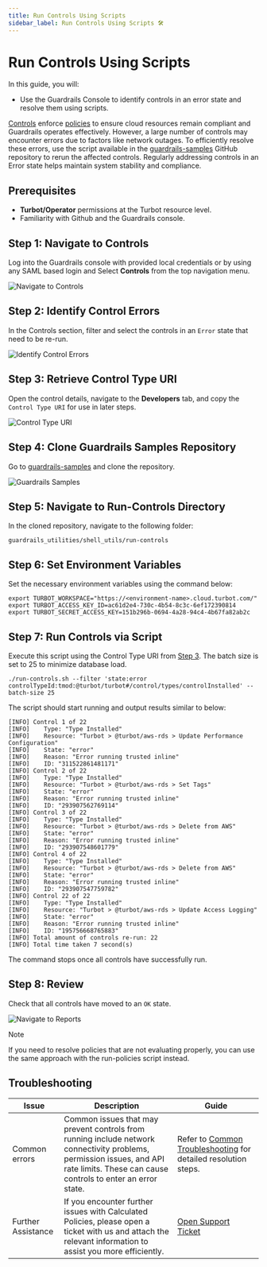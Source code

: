 ```yaml
---
title: Run Controls Using Scripts
sidebar_label: Run Controls Using Scripts 🛠
---
```


# Run Controls Using Scripts

In this guide, you will:
- Use the Guardrails Console to identify controls in an error state and resolve them using scripts.

[Controls](/guardrails/docs/reference/glossary#control) enforce [policies](/guardrails/docs/reference/glossary#policy) to ensure cloud resources remain compliant and Guardrails operates effectively. However, a large number of controls may encounter errors due to factors like network outages. To efficiently resolve these errors, use the script available in the [guardrails-samples](https://github.com/turbot/guardrails-samples/tree/main/guardrails_utilities/shell_utils/run-controls) GitHub repository to rerun the affected controls. Regularly addressing controls in an Error state helps maintain system stability and compliance.

## Prerequisites

- **Turbot/Operator** permissions at the Turbot resource level.
- Familiarity with Github and the Guardrails console.

## Step 1: Navigate to Controls

Log into the Guardrails console with provided local credentials or by using any SAML based login and Select **Controls** from the top navigation menu.

![Navigate to Controls](/images/docs/guardrails/using/controls//run-controls-using-scripts/guardrails-navigate-to-controls.png)

## Step 2: Identify Control Errors

In the Controls section, filter and select the controls in an `Error` state that need to be re-run.

![Identify Control Errors](/images/docs/guardrails/using/controls//run-controls-using-scripts/identify-controls-errors.png)

## Step 3: Retrieve Control Type URI

Open the control details, navigate to the **Developers** tab, and copy the `Control Type URI` for use in later steps.

![Control Type URI](/images/docs/guardrails/using/controls//run-controls-using-scripts/guardrails-retrieve-control-uri.png)

## Step 4: Clone Guardrails Samples Repository

Go to [guardrails-samples](https://github.com/turbot/guardrails-samples) and clone the repository.

![Guardrails Samples](/images/docs/guardrails/using/controls//run-controls-using-scripts/github-guardrails-samples-repo.png)

## Step 5: Navigate to Run-Controls Directory

In the cloned repository, navigate to the following folder:

`guardrails_utilities/shell_utils/run-controls`

## Step 6: Set Environment Variables

Set the necessary environment variables using the command below:

```
export TURBOT_WORKSPACE="https://<environment-name>.cloud.turbot.com/"
export TURBOT_ACCESS_KEY_ID=ac61d2e4-730c-4b54-8c3c-6ef172390814
export TURBOT_SECRET_ACCESS_KEY=151b296b-0694-4a28-94c4-4b67fa82ab2c
```

## Step 7: Run Controls via Script

Execute this script using the Control Type URI from [Step 3](#step-3-retrieve-control-type-uri). The batch size is set to 25 to minimize database load.

```
./run-controls.sh --filter 'state:error controlTypeId:tmod:@turbot/turbot#/control/types/controlInstalled' --batch-size 25
```
The script should start running and output results similar to below:

```
[INFO] Control 1 of 22
[INFO]    Type: "Type Installed"
[INFO]    Resource: "Turbot > @turbot/aws-rds > Update Performance Configuration"
[INFO]    State: "error"
[INFO]    Reason: "Error running trusted inline"
[INFO]    ID: "311522861481171"
[INFO] Control 2 of 22
[INFO]    Type: "Type Installed"
[INFO]    Resource: "Turbot > @turbot/aws-rds > Set Tags"
[INFO]    State: "error"
[INFO]    Reason: "Error running trusted inline"
[INFO]    ID: "293907562769114"
[INFO] Control 3 of 22
[INFO]    Type: "Type Installed"
[INFO]    Resource: "Turbot > @turbot/aws-rds > Delete from AWS"
[INFO]    State: "error"
[INFO]    Reason: "Error running trusted inline"
[INFO]    ID: "293907548601779"
[INFO] Control 4 of 22
[INFO]    Type: "Type Installed"
[INFO]    Resource: "Turbot > @turbot/aws-rds > Delete from AWS"
[INFO]    State: "error"
[INFO]    Reason: "Error running trusted inline"
[INFO]    ID: "293907547759782"
[INFO] Control 22 of 22
[INFO]    Type: "Type Installed"
[INFO]    Resource: "Turbot > @turbot/aws-rds > Update Access Logging"
[INFO]    State: "error"
[INFO]    Reason: "Error running trusted inline"
[INFO]    ID: "195756668765883"
[INFO] Total amount of controls re-run: 22
[INFO] Total time taken 7 second(s)
```

The command stops once all controls have successfully run.

## Step 8: Review

Check that all controls have moved to an `OK` state.

![Navigate to Reports](/images/docs/guardrails/using/controls//run-controls-using-scripts/guardrails-verify-control-status.png)

> [!NOTE]
> If you need to resolve policies that are not evaluating properly, you can use the same approach with the run-policies script instead.


## Troubleshooting

| Issue                                      | Description                                                                                                                                                                                                 | Guide                                |
|----------------------------------------------|-------------------------------------------------------------------------------------------------------------------------------------------------------------------------------------------------------------------|-----------------------------------------------------|
| Common errors                     | Common issues that may prevent controls from running include network connectivity problems, permission issues, and API rate limits. These can cause controls to enter an error state.   |Refer to [Common Troubleshooting](/guardrails/docs/guides/troubleshooting) for detailed resolution steps.|
| Further Assistance                       | If you encounter further issues with Calculated Policies, please open a ticket with us and attach the relevant information to assist you more efficiently.                                                 | [Open Support Ticket](https://support.turbot.com)   |
